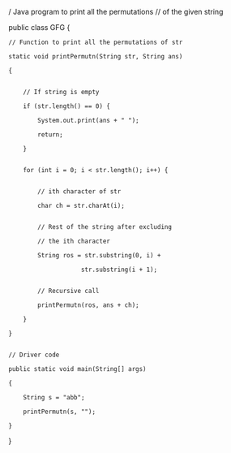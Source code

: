 / Java program to print all the permutations
// of the given string

public class GFG {
 

    // Function to print all the permutations of str

    static void printPermutn(String str, String ans)

    {
 

        // If string is empty

        if (str.length() == 0) {

            System.out.print(ans + " ");

            return;

        }
 

        for (int i = 0; i < str.length(); i++) {
 

            // ith character of str

            char ch = str.charAt(i);
 

            // Rest of the string after excluding

            // the ith character

            String ros = str.substring(0, i) +

                        str.substring(i + 1);
 

            // Recursive call

            printPermutn(ros, ans + ch);

        }

    }
 

    // Driver code

    public static void main(String[] args)

    {

        String s = "abb";

        printPermutn(s, "");

    }
}

